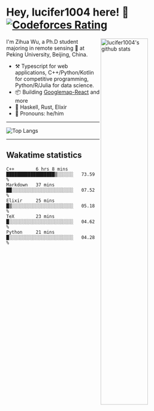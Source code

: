 # Hey, lucifer1004 here! :wave: [![Codeforces Rating](https://cfrating.ihcr.top/?user=lucifer1004&style=flat-square)](https://codeforces.com/profile/lucifer1004)

<img width="50%" align="right" alt="lucifer1004's github stats" src="https://github-readme-stats.vercel.app/api?username=lucifer1004&show_icons=true">

I'm Zihua Wu, a Ph.D student majoring in remote sensing :satellite: at Peking University, Beijing, China.

- :hammer_and_pick: Typescript for web applications, C++/Python/Kotlin for competitive programming, Python/R/Julia for data science.
- :package: Building [Googlemap-React](https://github.com/googlemap-react/googlemap-react) and more
- :seedling: Haskell, Rust, Elixir
- :man: Pronouns: he/him

---

![Top Langs](https://github-readme-stats.vercel.app/api/top-langs/?username=lucifer1004&layout=compact)

---

## Wakatime statistics

<!--START_SECTION:waka-->
```text
C++        6 hrs 8 mins    ██████████████████▒░░░░░░   73.59 % 
Markdown   37 mins         ██░░░░░░░░░░░░░░░░░░░░░░░   07.52 % 
Elixir     25 mins         █▒░░░░░░░░░░░░░░░░░░░░░░░   05.18 % 
TeX        23 mins         █░░░░░░░░░░░░░░░░░░░░░░░░   04.62 % 
Python     21 mins         █░░░░░░░░░░░░░░░░░░░░░░░░   04.28 % 
```
<!--END_SECTION:waka-->
